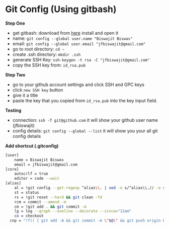 # Git Config (Using gitbash)

**Step One**

- get gitbash: download from [here](https://git-scm.com/downloads) install and open it
- name: `git config --global user.name "Biswajit Biswas"`
- email: `git config --global user.email "jfbiswajit@gmail.com"`
- go to root directory: `cd ~`
- create .ssh directory: `mkdir .ssh`
- generate SSH Key: `ssh-keygen -t rsa -C "jfbiswajit@gmail.com"`
- copy the SSH key from: `id_rsa.pub`

**Step Two**
- go to your github account settings and click SSH and GPC keys
- click `new SSH key` button
- give it a title
- paste the key that you copied from `id_rsa.pub` into the key input field.

**Testing**

- connection: `ssh -T git@github.com` it will show your github user name (jfbiswajit)
- config details: `git config --global --list` it will show you your all git config details

**Add shortcut (.gitconfig)**

```bash
[user]
	name = Biswajit Biswas
	email = jfbiswajit@gmail.com
[core]
	autocrlf = true
	editor = code --wait
[alias]
	al = !git config --get-regexp ^alias\\. | sed -e s/^alias\\.// -e s/\\ /\\ =\\ /
	st = status
	rs = !git reset --hard && git clean -fd
	rcm = commit --amend -m
	cm = !git add . && git commit -m
	lg = log --graph --oneline --decorate --since="12am"
	co = checkout
  cnp = "!f() { git add -A && git commit -m \"$@\" && git push origin HEAD; }; f"

```
